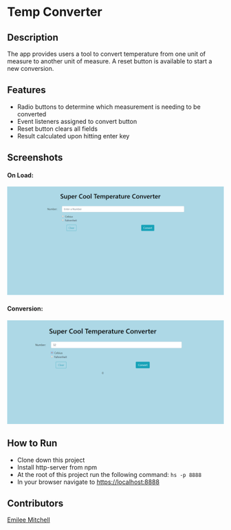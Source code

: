 # Temp Converter

## Description

The app provides users a tool to convert temperature from one unit of measure to another unit of measure. A reset button is available to start a new conversion.

## Features

- Radio buttons to determine which measurement is needing to be converted
- Event listeners assigned to convert button
- Reset button clears all fields
- Result calculated upon hitting enter key

## Screenshots

#### On Load:
![Load Screen](https://raw.githubusercontent.com/EmileeA/temperature-converter/master/screenshots/Temp%20-%20On%20load.png)


#### Conversion:
![Fahrenheit to Celsius](https://raw.githubusercontent.com/EmileeA/temperature-converter/master/screenshots/Temp%20-%20Conversion.png)


## How to Run

- Clone down this project
- Install http-server from npm
- At the root of this project run the following command: `hs -p 8888`
- In your browser navigate to [https://localhost:8888](https://localhost:8888)

## Contributors

[Emilee Mitchell](https://github.com/EmileeA)